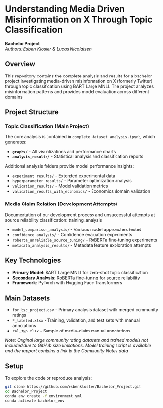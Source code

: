 # Understanding Media Driven Misinformation on X Through Topic Classification

**Bachelor Project**  
*Authors: Esben Kloster & Lucas Nicolaisen*

## Overview

This repository contains the complete analysis and results for a bachelor project investigating media-driven misinformation on X (formerly Twitter) through topic classification using BART Large MNLI. The project analyzes misinformation patterns and provides model evaluation across different domains.

## Project Structure

### Topic Classification (Main Project)
The core analysis is contained in `complete_dataset_analysis.ipynb`, which generates:
- **`graphs/`** - All visualizations and performance charts
- **`analysis_results/`** - Statistical analysis and classification reports

Additional analysis folders provide model performance insights:
- `experiment_results/` - Extended experimental data
- `hyperparameter_results/` - Parameter optimization analysis  
- `validation_results/` - Model validation metrics
- `validation_results_with_economics/` - Economics domain validation

### Media Claim Relation (Development Attempts)
Documentation of our development process and unsuccessful attempts at source reliability classification:
training_analysis
- `model_comparison_analysis/` - Various model approaches tested
- `confidence_analysis/` - Confidence evaluation experiments
- `roberta_unreliable_source_tuning/` - RoBERTa fine-tuning experiments
- `metadata_analysis_results/` - Metadata feature exploration attempts


## Key Technologies

- **Primary Model**: BART Large MNLI for zero-shot topic classification
- **Secondary Analysis**: RoBERTa fine-tuning for source reliability
- **Framework**: PyTorch with Hugging Face Transformers

## Main Datasets

- `for_bsc_project.csv` - Primary analysis dataset with merged community ratings
- `*_labeled.xlsx` - Training, validation, and test sets with manual annotations
- `rel_typ.xlsx` - Sample of media-claim manual annotations

*Note: Original large community rating datasets and trained models not included due to GitHub size limitations.
Model training script is available and the rapport contains a link to the Community Notes data*


## Setup

To explore the code or reproduce analysis:
```bash
git clone https://github.com/esbenkloster/Bachelor_Project.git
cd Bachelor_Project
conda env create -f environment.yml
conda activate bachelor_env
